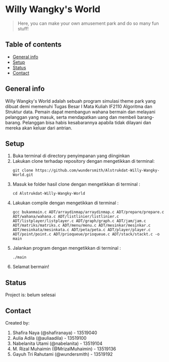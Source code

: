 # Willy Wangky's World
> Here, you can make your own amusement park and do so many fun stuff!

## Table of contents
  - [General info](#general-info)
  - [Setup](#setup)
  - [Status](#status)
  - [Contact](#contact)

## General info
Willy Wangky's World adalah sebuah program simulasi theme park yang dibuat demi memenuhi Tugas Besar I Mata Kuliah IF2110 Algoritma dan Struktur data. Pemain dapat membangun wahana bermain dan melayani pelanggan yang masuk, serta mendapatkan uang dan membeli barang-barang. Pelanggan bisa habis kesabarannya apabila tidak dilayani dan mereka akan keluar dari antrian. 

## Setup
1. Buka terminal di directory penyimpanan yang diinginkan
2. Lakukan clone terhadap repository dengan mengetikkan di terminal:
   ```
   git clone https://github.com/wundersmith/Alstrukdat-Willy-Wangky-World.git
    ```
3. Masuk ke folder hasil clone dengan mengetikkan di terminal :
   ```
   cd Alstrukdat-Willy-Wangky-World
   ```
3. Lakukan compile dengan mengetikkan di terminal :
    ```
    gcc bukanmain.c ADT/arraydinmap/arraydinmap.c ADT/prepare/prepare.c ADT/wahana/wahana.c ADT/listlinier/listlinier.c ADT/listplayer/listplayer.c ADT/graph/graph.c ADT/jam/jam.c ADT/matriks/matriks.c ADT/menu/menu.c ADT/mesinkar/mesinkar.c ADT/mesinkata/mesinkata.c ADT/peta/peta.c ADT/player/player.c ADT/point/point.c ADT/prioqueue/prioqueue.c ADT/stack/stackt.c -o main
    ```
4. Jalankan program dengan mengetikkan di terminal :
    ```
    ./main
    ```
5. Selamat bermain!

## Status
Project is: belum selesai

## Contact
Created by:  
1. Shafira Naya (@shafiranaya) - 13519040 
2. Aulia Adila (@auliaadila) - 13519100
3. Nabelanita Utami (@nabelanita) - 13519104  
4. M. Rizal Muhaimin (@MrizalMuhaimin) - 13519136
3. Gayuh Tri Rahutami (@wundersmith) - 13519192  
